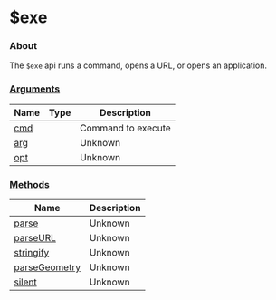 # $exe

### About

The `$exe` api runs a command, opens a URL, or opens an application.

### [Arguments](args/)

<table><thead><tr><th>Name</th><th data-type="select" data-multiple>Type</th><th>Description</th></tr></thead><tbody><tr><td><a href="args/cmd">cmd</a></td><td></td><td>Command to execute</td></tr><tr><td><a href="args/arg">arg</a></td><td></td><td>Unknown</td></tr><tr><td><a href="args/opt">opt</a></td><td></td><td>Unknown</td></tr></tbody></table>

### [Methods](methods/)

| Name                                      | Description |
| ----------------------------------------- | ----------- |
| [parse](methods/parse)                    | Unknown     |
| [parseURL](methods/parseurl)              | Unknown     |
| [stringify](methods/stringify)            | Unknown     |
| [parseGeometry](methods/parsegeometry)    | Unknown     |
| [silent](methods/silent)                  | Unknown     |
